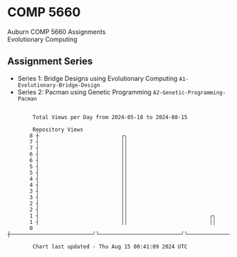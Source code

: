 # COMP 5660
Auburn COMP 5660 Assignments  
Evolutionary Computing

## Assignment Series
- Series 1: Bridge Designs using Evolutionary Computing `A1-Evolutionary-Bridge-Design`
- Series 2: Pacman using Genetic Programming `A2-Genetic-Programming-Pacman`

```

        Total Views per Day from 2024-05-18 to 2024-08-15

        Repository Views
       8 ┼                          ╭╮
       7 ┤                          ││
       7 ┤                          ││
       6 ┤                          ││
       6 ┤                          ││
       5 ┤                          ││
       5 ┤                          ││
       4 ┤                          ││
       4 ┤                          ││
       3 ┤                          ││
       3 ┤                          ││
       2 ┤                          ││
       2 ┤                          ││
       1 ┤                          ││                          ╭╮
       1 ┤                          ││                          ││
       0 ┼──────────────────────────╯╰──────────────────────────╯╰─────────────────────────────────

        Chart last updated - Thu Aug 15 00:41:09 2024 UTC
        
```
